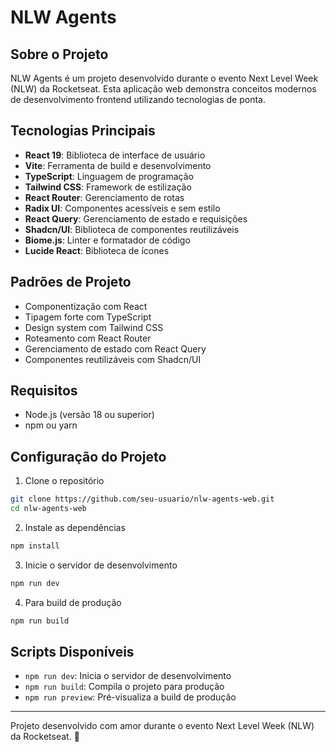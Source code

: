 # NLW Agents

## Sobre o Projeto

NLW Agents é um projeto desenvolvido durante o evento Next Level Week (NLW) da Rocketseat. Esta aplicação web demonstra conceitos modernos de desenvolvimento frontend utilizando tecnologias de ponta.

## Tecnologias Principais

- **React 19**: Biblioteca de interface de usuário
- **Vite**: Ferramenta de build e desenvolvimento
- **TypeScript**: Linguagem de programação
- **Tailwind CSS**: Framework de estilização
- **React Router**: Gerenciamento de rotas
- **Radix UI**: Componentes acessíveis e sem estilo
- **React Query**: Gerenciamento de estado e requisições
- **Shadcn/UI**: Biblioteca de componentes reutilizáveis
- **Biome.js**: Linter e formatador de código
- **Lucide React**: Biblioteca de ícones

## Padrões de Projeto

- Componentização com React
- Tipagem forte com TypeScript
- Design system com Tailwind CSS
- Roteamento com React Router
- Gerenciamento de estado com React Query
- Componentes reutilizáveis com Shadcn/UI

## Requisitos

- Node.js (versão 18 ou superior)
- npm ou yarn

## Configuração do Projeto

1. Clone o repositório

```bash
git clone https://github.com/seu-usuario/nlw-agents-web.git
cd nlw-agents-web
```

2. Instale as dependências

```bash
npm install
```

3. Inicie o servidor de desenvolvimento

```bash
npm run dev
```

4. Para build de produção

```bash
npm run build
```

## Scripts Disponíveis

- `npm run dev`: Inicia o servidor de desenvolvimento
- `npm run build`: Compila o projeto para produção
- `npm run preview`: Pré-visualiza a build de produção

---

Projeto desenvolvido com amor durante o evento Next Level Week (NLW) da Rocketseat. 🚀
